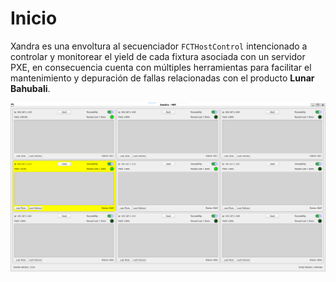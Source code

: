 # Inicio

Xandra es una envoltura al secuenciador `FCTHostControl` intencionado a controlar y monitorear el yield de cada fixtura asociada con un servidor PXE, en consecuencia cuenta con múltiples herramientas para facilitar el mantenimiento y depuración de fallas relacionadas con el producto __Lunar Bahubali__.

![](Docs/../static/xandra.png "Pantalla principal de Xandra")
